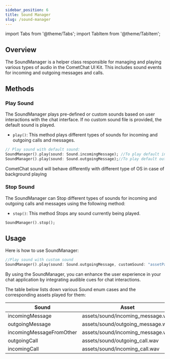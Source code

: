 ```yaml
---
sidebar_position: 6
title: Sound Manager
slug: /sound-manager
---
```


import Tabs from '@theme/Tabs';
import TabItem from '@theme/TabItem';

## Overview

The SoundManager is a helper class responsible for managing and playing various types of audio in the CometChat UI Kit. This includes sound events for incoming and outgoing messages and calls.

## Methods

### Play Sound

The SoundManager plays pre-defined or custom sounds based on user interactions with the chat interface. If no custom sound file is provided, the default sound is played.

- `play()`: This method plays different types of sounds for incoming and outgoing calls and messages.

<Tabs>

<TabItem value="Dart" label="Dart">

```dart
// Play sound with default sound:
SoundManager().play(sound: Sound.incomingMessage); //To play default incoming message sound
SoundManager().play(sound: Sound.outgoingMessage);//To play default outgoing message sound
```

</TabItem>

</Tabs>

CometChat sound will behave differently with different type of OS in case of background playing

### Stop Sound

The SoundManager can Stop different types of sounds for incoming and outgoing calls and messages using the following method:

- `stop()`: This method Stops any sound currently being played.

<Tabs>

<TabItem value="Dart" label="Dart">

```dart
SoundManager().stop();
```

</TabItem>

</Tabs>

## Usage

Here is how to use SoundManager:

<Tabs>

<TabItem value="Dart" label="Dart">

```dart
//Play sound with custom sound
SoundManager().play(sound: Sound.outgoingMessage, customSound: "assetPath"); //To custom message sound
```

</TabItem>

</Tabs>

By using the SoundManager, you can enhance the user experience in your chat application by integrating audible cues for chat interactions.

The table below lists down various Sound enum cases and the corresponding assets played for them:

| Sound                    | Asset                             |
| ------------------------ | --------------------------------- |
| incomingMessage          | assets/sound/incoming_message.wav |
| outgoingMessage          | assets/sound/outgoing_message.wav |
| incomingMessageFromOther | assets/sound/incoming_message.wav |
| outgoingCall             | assets/sound/outgoing_call.wav    |
| incomingCall             | assets/sound/incoming_call.wav    |
